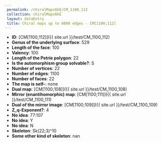 ```yaml
--- 
 permalink: /chiralMaps6kE/CM_1100_112 
 collection: chiralMaps6kE
 layout: dataEntry
 title: Chiral maps up to 6000 edges - CM[1100;112]
---
```


- **ID**: [CM[1100;112]]({{ site.url }}/test/CM_1100_112)
- **Genus of the underlying surface**: 529
- **Length of the face**: 100
- **Valency**: 100
- **Length of the Petrie polygon**: 22
- **Is the automorphism group solvable?**: S
- **Number of vertices**: 22
- **Number of edges**: 1100
- **Number of faces**: 22
- **The map is self-**: none
- **Dual map**: [CM[1100;108]]({{ site.url }}/test/CM_1100_108)
- **Mirror (enantihomorphic) map**: [CM[1100;111]]({{ site.url }}/test/CM_1100_111)
- **Dual of the mirror image**: [CM[1100;109]]({{ site.url }}/test/CM_1100_109)
- **Z_q-Exponent?**: 4
- **No idea**:  77:107
- **No idea**: Y
- **No idea**: N
- **Skeleton**: Sk(22;3)^10
- **Some other kind of skeleton**: nan
